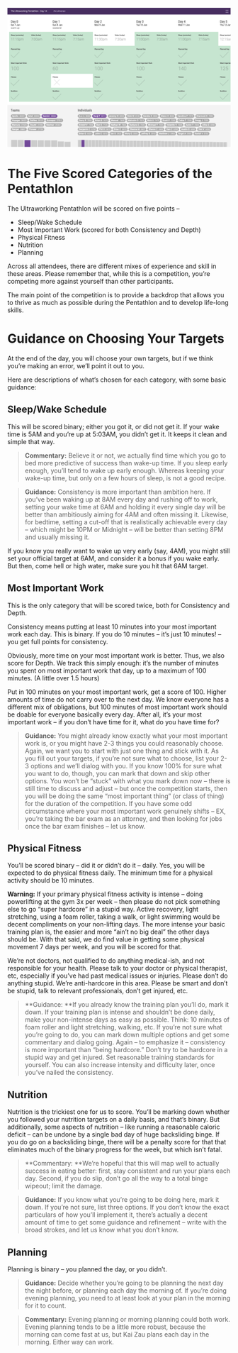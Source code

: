 ![](/assets/pentathlon-arena.png)

# The Five Scored Categories of the Pentathlon

The Ultraworking Pentathlon will be scored on five points –

* Sleep/Wake Schedule
* Most Important Work \(scored for both Consistency and Depth\)
* Physical Fitness
* Nutrition
* Planning

Across all attendees, there are different mixes of experience and skill in these areas. Please remember that, while this is a competition, you’re competing more against yourself than other participants.

The main point of the competition is to provide a backdrop that allows you to thrive as much as possible during the Pentathlon and to develop life-long skills.

# Guidance on Choosing Your Targets

At the end of the day, you will choose your own targets, but if we think you’re making an error, we’ll point it out to you.

Here are descriptions of what’s chosen for each category, with some basic guidance:

## Sleep/Wake Schedule

This will be scored binary; either you got it, or did not get it. If your wake time is 5AM and you’re up at 5:03AM, you didn’t get it. It keeps it clean and simple that way.

> **Commentary:** Believe it or not, we actually find time which you go to bed more predictive of success than wake-up time. If you sleep early enough, you’ll tend to wake up early enough. Whereas keeping your wake-up time, but only on a few hours of sleep, is not a good recipe.

> **Guidance:** Consistency is more important than ambition here. If you’ve been waking up at 8AM every day and rushing off to work, setting your wake time at 6AM and holding it every single day will be better than ambitiously aiming for 4AM and often missing it. Likewise, for bedtime, setting a cut-off that is realistically achievable every day – which might be 10PM or Midnight – will be better than setting 8PM and usually missing it.

If you know you really want to wake up very early \(say, 4AM\), you might still set your official target at 6AM, and consider it a bonus if you wake early. But then, come hell or high water, make sure you hit that 6AM target.

## Most Important Work

This is the only category that will be scored twice, both for Consistency and Depth.

Consistency means putting at least 10 minutes into your most important work each day. This is binary. If you do 10 minutes – it’s just 10 minutes! – you get full points for consistency.

Obviously, more time on your most important work is better. Thus, we also score for Depth. We track this simply enough: it’s the number of minutes you spent on most important work that day, up to a maximum of 100 minutes. \(A little over 1.5 hours\)

Put in 100 minutes on your most important work, get a score of 100. Higher amounts of time do not carry over to the next day. We know everyone has a different mix of obligations, but 100 minutes of most important work should be doable for everyone basically every day. After all, it’s your most important work – if you don’t have time for it, what do you have time for?

> **Guidance:** You might already know exactly what your most important work is, or you might have 2-3 things you could reasonably choose. Again, we want you to start with just one thing and stick with it. As you fill out your targets, if you’re not sure what to choose, list your 2-3 options and we’ll dialog with you. If you know 100% for sure what you want to do, though, you can mark that down and skip other options. You won’t be “stuck” with what you mark down now – there is still time to discuss and adjust – but once the competition starts, then you will be doing the same “most important thing” \(or class of thing\) for the duration of the competition. If you have some odd circumstance where your most important work genuinely shifts – EX, you’re taking the bar exam as an attorney, and then looking for jobs once the bar exam finishes – let us know.

## Physical Fitness

You’ll be scored binary – did it or didn’t do it – daily. Yes, you will be expected to do physical fitness daily. The minimum time for a physical activity should be 10 minutes.

**Warning:** If your primary physical fitness activity is intense – doing powerlifting at the gym 3x per week – then please do not pick something else to go “super hardcore” in a stupid way. Active recovery, light stretching, using a foam roller, taking a walk, or light swimming would be decent compliments on your non-lifting days. The more intense your basic training plan is, the easier and more “ain’t no big deal” the other days should be. With that said, we do find value in getting some physical movement 7 days per week, and you will be scored for that.

We’re not doctors, not qualified to do anything medical-ish, and not responsible for your health. Please talk to your doctor or physical therapist, etc, especially if you’ve had past medical issues or injuries. Please don’t do anything stupid. We’re anti-hardcore in this area. Please be smart and don’t be stupid, talk to relevant professionals, don’t get injured, etc.

> **Guidance: **If you already know the training plan you’ll do, mark it down. If your training plan is intense and shouldn’t be done daily, make your non-intense days as easy as possible. Think: 10 minutes of foam roller and light stretching, walking, etc. If you’re not sure what you’re going to do, you can mark down multiple options and get some commentary and dialog going. Again – to emphasize it – consistency is more important than “being hardcore.” Don’t try to be hardcore in a stupid way and get injured. Set reasonable training standards for yourself. You can also increase intensity and difficulty later, once you’ve nailed the consistency.

## Nutrition

Nutrition is the trickiest one for us to score. You’ll be marking down whether you followed your nutrition targets on a daily basis, and that’s binary. But additionally, some aspects of nutrition – like running a reasonable caloric deficit – can be undone by a single bad day of huge backsliding binge. If you do go on a backsliding binge, there will be a penalty score for that that eliminates much of the binary progress for the week, but which isn’t fatal.

> **Commentary: **We’re hopeful that this will map well to actually success in eating better: first, stay consistent and run your plans each day. Second, if you do slip, don’t go all the way to a total binge wipeout; limit the damage.

> **Guidance:** If you know what you’re going to be doing here, mark it down. If you’re not sure, list three options. If you don’t know the exact particulars of how you’ll implement it, there’s actually a decent amount of time to get some guidance and refinement – write with the broad strokes, and let us know what you don’t know.

## Planning

Planning is binary – you planned the day, or you didn’t.

> **Guidance:** Decide whether you’re going to be planning the next day the night before, or planning each day the morning of. If you’re doing evening planning, you need to at least look at your plan in the morning for it to count.

> **Commentary:** Evening planning or morning planning could both work. Evening planning tends to be a little more robust, because the morning can come fast at us, but Kai Zau plans each day in the morning. Either way can work.




